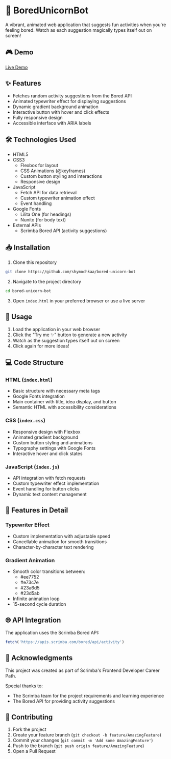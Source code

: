 # 🦄 BoredUnicornBot

A vibrant, animated web application that suggests fun activities when you're feeling bored. Watch as each suggestion magically types itself out on screen!

## 🎮 Demo

[Live Demo](https://shymochkaa.github.io/bored-unicorn-bot/)

## ✨ Features
- Fetches random activity suggestions from the Bored API
- Animated typewriter effect for displaying suggestions
- Dynamic gradient background animation
- Interactive button with hover and click effects
- Fully responsive design
- Accessible interface with ARIA labels

## 🛠️ Technologies Used
- HTML5
- CSS3
  - Flexbox for layout
  - CSS Animations (@keyframes)
  - Custom button styling and interactions
  - Responsive design
- JavaScript
  - Fetch API for data retrieval
  - Custom typewriter animation effect
  - Event handling
- Google Fonts
  - Lilita One (for headings)
  - Nunito (for body text)
- External APIs
  - Scrimba Bored API (activity suggestions)

## 📥 Installation

1. Clone this repository
```bash
git clone https://github.com/shymochkaa/bored-unicorn-bot
```

2. Navigate to the project directory
```bash
cd bored-unicorn-bot
```

3. Open `index.html` in your preferred browser or use a live server

## 🚀 Usage

1. Load the application in your web browser
2. Click the "Try me ✨" button to generate a new activity
3. Watch as the suggestion types itself out on screen
4. Click again for more ideas!

## 💻 Code Structure

### HTML (`index.html`)
- Basic structure with necessary meta tags
- Google Fonts integration
- Main container with title, idea display, and button
- Semantic HTML with accessibility considerations

### CSS (`index.css`)
- Responsive design with Flexbox
- Animated gradient background
- Custom button styling and animations
- Typography settings with Google Fonts
- Interactive hover and click states

### JavaScript (`index.js`)
- API integration with fetch requests
- Custom typewriter effect implementation
- Event handling for button clicks
- Dynamic text content management

## 🎨 Features in Detail

### Typewriter Effect
- Custom implementation with adjustable speed
- Cancellable animation for smooth transitions
- Character-by-character text rendering

### Gradient Animation
- Smooth color transitions between:
  - #ee7752
  - #e73c7e
  - #23a6d5
  - #23d5ab
- Infinite animation loop
- 15-second cycle duration

## 🌐 API Integration

The application uses the Scrimba Bored API:
```javascript
fetch('https://apis.scrimba.com/bored/api/activity')
```

## 👏 Acknowledgments

This project was created as part of Scrimba's Frontend Developer Career Path. 

Special thanks to:
* The Scrimba team for the project requirements and learning experience
* The Bored API for providing activity suggestions


## 🤝 Contributing

1. Fork the project
2. Create your feature branch (`git checkout -b feature/AmazingFeature`)
3. Commit your changes (`git commit -m 'Add some AmazingFeature'`)
4. Push to the branch (`git push origin feature/AmazingFeature`)
5. Open a Pull Request
